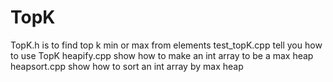 # TopK
TopK.h is to find top k min or max from elements
test_topK.cpp tell you how to use TopK
heapify.cpp show how to make an int array to be a max heap
heapsort.cpp show how to sort an int array by max heap 
